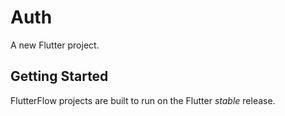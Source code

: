 # Auth

A new Flutter project.

## Getting Started

FlutterFlow projects are built to run on the Flutter _stable_ release.
